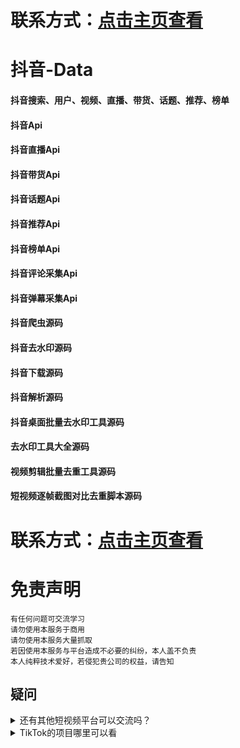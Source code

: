 # 联系方式：[点击主页查看](https://github.com/VideoData) 

# 抖音-Data  
#### 抖音搜索、用户、视频、直播、带货、话题、推荐、榜单     
#### 抖音Api    
#### 抖音直播Api      
#### 抖音带货Api       
#### 抖音话题Api     
#### 抖音推荐Api     
#### 抖音榜单Api  
#### 抖音评论采集Api   
#### 抖音弹幕采集Api    
#### 抖音爬虫源码    
#### 抖音去水印源码    
#### 抖音下载源码     
#### 抖音解析源码    
#### 抖音桌面批量去水印工具源码
#### 去水印工具大全源码     
#### 视频剪辑批量去重工具源码 
#### 短视频逐帧截图对比去重脚本源码

# 联系方式：[点击主页查看](https://github.com/VideoData) 

#  免责声明
```
有任何问题可交流学习  
请勿使用本服务于商用   
请勿使用本服务大量抓取   
若因使用本服务与平台造成不必要的纠纷，本人盖不负责  
本人纯粹技术爱好，若侵犯贵公司的权益，请告知  
```

## 疑问
<details>
  <summary>还有其他短视频平台可以交流吗？</summary>
  目前可供学习交流的平台是抖音、Tiktok，快手大家有兴趣可以一起讨论交流。
</details>

<details>
  <summary>TikTok的项目哪里可以看</summary>
  TikTok->https://github.com/VideoData/TiKTok-data
</details>
